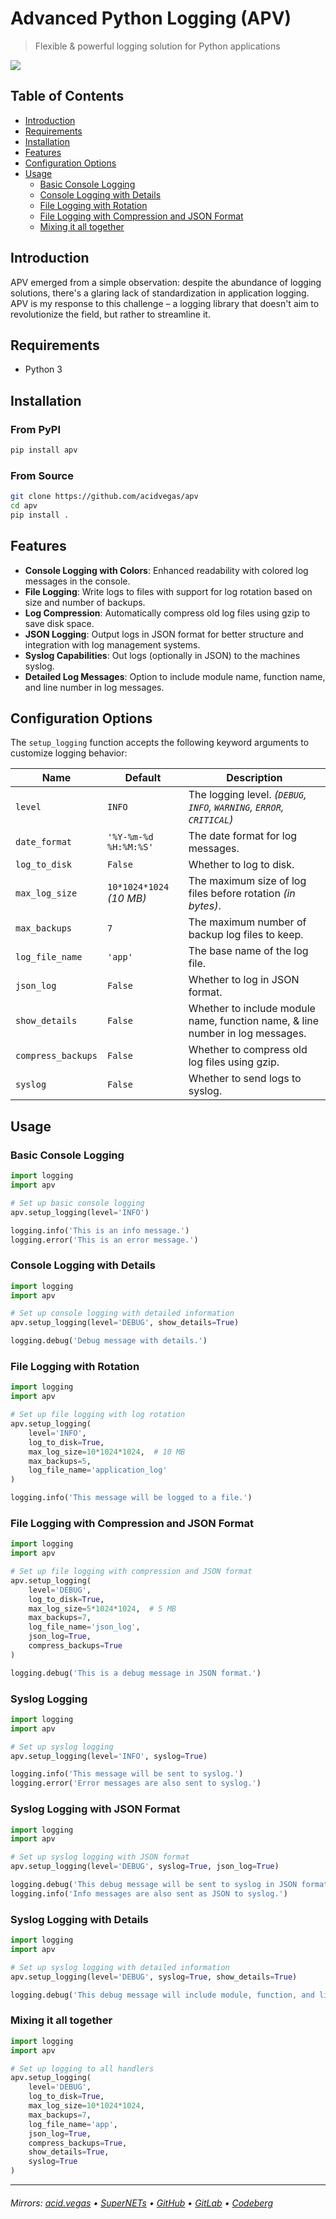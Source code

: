 # Advanced Python Logging (APV)
> Flexible & powerful logging solution for Python applications

![](./.screens/preview.png)

## Table of Contents
- [Introduction](#introduction)
- [Requirements](#requirements)
- [Installation](#installation)
- [Features](#features)
- [Configuration Options](#configuration-options)
- [Usage](#usage)
    - [Basic Console Logging](#basic-console-logging)
    - [Console Logging with Details](#console-logging-with-details)
    - [File Logging with Rotation](#file-logging-with-rotation)
    - [File Logging with Compression and JSON Format](#file-logging-with-compression-and-json-format)
    - [Mixing it all together](#mixing-it-all-together)

## Introduction
APV emerged from a simple observation: despite the abundance of logging solutions, there's a glaring lack of standardization in application logging. APV is my response to this challenge – a logging library that doesn't aim to revolutionize the field, but rather to streamline it.

## Requirements
- Python 3

## Installation

### From PyPI
```bash
pip install apv
```

### From Source
```bash
git clone https://github.com/acidvegas/apv
cd apv
pip install .
```

## Features
- **Console Logging with Colors**: Enhanced readability with colored log messages in the console.
- **File Logging**: Write logs to files with support for log rotation based on size and number of backups.
- **Log Compression**: Automatically compress old log files using gzip to save disk space.
- **JSON Logging**: Output logs in JSON format for better structure and integration with log management systems.
- **Syslog Capabilities**: Out logs (optionally in JSON) to the machines syslog.
- **Detailed Log Messages**: Option to include module name, function name, and line number in log messages.

## Configuration Options

The `setup_logging` function accepts the following keyword arguments to customize logging behavior:

| Name              | Default                  | Description                                                                   |
|-------------------|--------------------------|-------------------------------------------------------------------------------|
| `level`           | `INFO`                   | The logging level. *(`DEBUG`, `INFO`, `WARNING`, `ERROR`, `CRITICAL`)*        |
| `date_format`     | `'%Y-%m-%d %H:%M:%S'`    | The date format for log messages.                                             |
| `log_to_disk`     | `False`                  | Whether to log to disk.                                                       |
| `max_log_size`    | `10*1024*1024` *(10 MB)* | The maximum size of log files before rotation *(in bytes)*.                   |
| `max_backups`     | `7`                      | The maximum number of backup log files to keep.                               |
| `log_file_name`   | `'app'`                  | The base name of the log file.                                                |
| `json_log`        | `False`                  | Whether to log in JSON format.                                                |
| `show_details`    | `False`                  | Whether to include module name, function name, & line number in log messages. |
| `compress_backups`| `False`                  | Whether to compress old log files using gzip.                                 |
| `syslog`          | `False`                  | Whether to send logs to syslog.                                               |

## Usage

### Basic Console Logging

```python
import logging
import apv

# Set up basic console logging
apv.setup_logging(level='INFO')

logging.info('This is an info message.')
logging.error('This is an error message.')
```

### Console Logging with Details

```python
import logging
import apv

# Set up console logging with detailed information
apv.setup_logging(level='DEBUG', show_details=True)

logging.debug('Debug message with details.')
```

### File Logging with Rotation

```python
import logging
import apv

# Set up file logging with log rotation
apv.setup_logging(
    level='INFO',
    log_to_disk=True,
    max_log_size=10*1024*1024,  # 10 MB
    max_backups=5,
    log_file_name='application_log'
)

logging.info('This message will be logged to a file.')
```

### File Logging with Compression and JSON Format

```python
import logging
import apv

# Set up file logging with compression and JSON format
apv.setup_logging(
    level='DEBUG',
    log_to_disk=True,
    max_log_size=5*1024*1024,  # 5 MB
    max_backups=7,
    log_file_name='json_log',
    json_log=True,
    compress_backups=True
)

logging.debug('This is a debug message in JSON format.')
```

### Syslog Logging

```python
import logging
import apv

# Set up syslog logging
apv.setup_logging(level='INFO', syslog=True)

logging.info('This message will be sent to syslog.')
logging.error('Error messages are also sent to syslog.')
```

### Syslog Logging with JSON Format

```python
import logging
import apv

# Set up syslog logging with JSON format
apv.setup_logging(level='DEBUG', syslog=True, json_log=True)

logging.debug('This debug message will be sent to syslog in JSON format.')
logging.info('Info messages are also sent as JSON to syslog.')
```

### Syslog Logging with Details

```python
import logging
import apv

# Set up syslog logging with detailed information
apv.setup_logging(level='DEBUG', syslog=True, show_details=True)

logging.debug('This debug message will include module, function, and line details in syslog.')
```


### Mixing it all together

```python
import logging
import apv

# Set up logging to all handlers
apv.setup_logging(
    level='DEBUG',
    log_to_disk=True,
    max_log_size=10*1024*1024,
    max_backups=7,
    log_file_name='app',
    json_log=True,
    compress_backups=True,
    show_details=True,
    syslog=True
)
```

---

###### Mirrors: [acid.vegas](https://git.acid.vegas/apv) • [SuperNETs](https://git.supernets.org/acidvegas/apv) • [GitHub](https://github.com/acidvegas/apv) • [GitLab](https://gitlab.com/acidvegas/apv) • [Codeberg](https://codeberg.org/acidvegas/apv)
